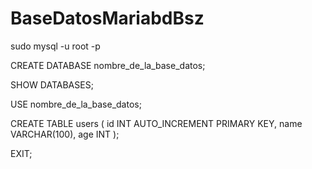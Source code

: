 # BaseDatosMariabdBsz

sudo mysql -u root -p

CREATE DATABASE nombre_de_la_base_datos;

SHOW DATABASES;

USE nombre_de_la_base_datos;

CREATE TABLE users (
    id INT AUTO_INCREMENT PRIMARY KEY,
    name VARCHAR(100),
    age INT
);

EXIT;

